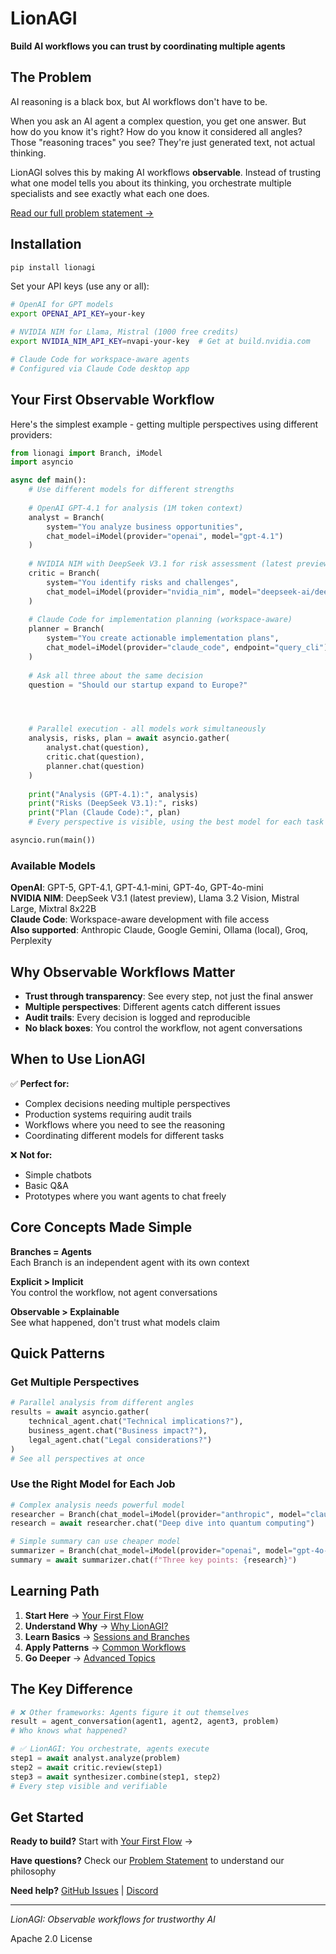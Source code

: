 # LionAGI

**Build AI workflows you can trust by coordinating multiple agents**

## The Problem

AI reasoning is a black box, but AI workflows don't have to be.

When you ask an AI agent a complex question, you get one answer. But how do you know it's right? How do you know it considered all angles? Those "reasoning traces" you see? They're just generated text, not actual thinking.

LionAGI solves this by making AI workflows **observable**. Instead of trusting what one model tells you about its thinking, you orchestrate multiple specialists and see exactly what each one does.

[Read our full problem statement →](problem-statement.md)

## Installation

```bash
pip install lionagi
```

Set your API keys (use any or all):
```bash
# OpenAI for GPT models
export OPENAI_API_KEY=your-key

# NVIDIA NIM for Llama, Mistral (1000 free credits)
export NVIDIA_NIM_API_KEY=nvapi-your-key  # Get at build.nvidia.com

# Claude Code for workspace-aware agents
# Configured via Claude Code desktop app
```

## Your First Observable Workflow

Here's the simplest example - getting multiple perspectives using different providers:

```python
from lionagi import Branch, iModel
import asyncio

async def main():
    # Use different models for different strengths
    
    # OpenAI GPT-4.1 for analysis (1M token context)
    analyst = Branch(
        system="You analyze business opportunities",
        chat_model=iModel(provider="openai", model="gpt-4.1")
    )
    
    # NVIDIA NIM with DeepSeek V3.1 for risk assessment (latest preview model)
    critic = Branch(
        system="You identify risks and challenges",
        chat_model=iModel(provider="nvidia_nim", model="deepseek-ai/deepseek-v3.1")
    )
    
    # Claude Code for implementation planning (workspace-aware)
    planner = Branch(
        system="You create actionable implementation plans",
        chat_model=iModel(provider="claude_code", endpoint="query_cli")
    )
    
    # Ask all three about the same decision
    question = "Should our startup expand to Europe?"




    # Parallel execution - all models work simultaneously
    analysis, risks, plan = await asyncio.gather(
        analyst.chat(question),
        critic.chat(question),
        planner.chat(question)
    )
    
    print("Analysis (GPT-4.1):", analysis)
    print("Risks (DeepSeek V3.1):", risks)
    print("Plan (Claude Code):", plan)
    # Every perspective is visible, using the best model for each task

asyncio.run(main())
```

### Available Models

**OpenAI**: GPT-5, GPT-4.1, GPT-4.1-mini, GPT-4o, GPT-4o-mini  
**NVIDIA NIM**: DeepSeek V3.1 (latest preview), Llama 3.2 Vision, Mistral Large, Mixtral 8x22B  
**Claude Code**: Workspace-aware development with file access  
**Also supported**: Anthropic Claude, Google Gemini, Ollama (local), Groq, Perplexity

## Why Observable Workflows Matter

- **Trust through transparency**: See every step, not just the final answer
- **Multiple perspectives**: Different agents catch different issues
- **Audit trails**: Every decision is logged and reproducible
- **No black boxes**: You control the workflow, not agent conversations

## When to Use LionAGI

✅ **Perfect for:**
- Complex decisions needing multiple perspectives
- Production systems requiring audit trails
- Workflows where you need to see the reasoning
- Coordinating different models for different tasks

❌ **Not for:**
- Simple chatbots
- Basic Q&A
- Prototypes where you want agents to chat freely

## Core Concepts Made Simple

**Branches = Agents**  
Each Branch is an independent agent with its own context

**Explicit > Implicit**  
You control the workflow, not agent conversations

**Observable > Explainable**  
See what happened, don't trust what models claim

## Quick Patterns

### Get Multiple Perspectives
```python
# Parallel analysis from different angles
results = await asyncio.gather(
    technical_agent.chat("Technical implications?"),
    business_agent.chat("Business impact?"),
    legal_agent.chat("Legal considerations?")
)
# See all perspectives at once
```

### Use the Right Model for Each Job
```python
# Complex analysis needs powerful model
researcher = Branch(chat_model=iModel(provider="anthropic", model="claude-3-opus"))
research = await researcher.chat("Deep dive into quantum computing")

# Simple summary can use cheaper model
summarizer = Branch(chat_model=iModel(provider="openai", model="gpt-4o-mini"))
summary = await summarizer.chat(f"Three key points: {research}")
```

## Learning Path

1. **Start Here** → [Your First Flow](quickstart/your-first-flow.md)
2. **Understand Why** → [Why LionAGI?](thinking-in-lionagi/why-lionagi.md)
3. **Learn Basics** → [Sessions and Branches](core-concepts/sessions-and-branches.md)
4. **Apply Patterns** → [Common Workflows](patterns/index.md)
5. **Go Deeper** → [Advanced Topics](advanced/index.md)

## The Key Difference

```python
# ❌ Other frameworks: Agents figure it out themselves
result = agent_conversation(agent1, agent2, agent3, problem)
# Who knows what happened?

# ✅ LionAGI: You orchestrate, agents execute
step1 = await analyst.analyze(problem)
step2 = await critic.review(step1)
step3 = await synthesizer.combine(step1, step2)
# Every step visible and verifiable
```

## Get Started

**Ready to build?** Start with [Your First Flow](quickstart/your-first-flow.md) →

**Have questions?** Check our [Problem Statement](problem-statement.md) to understand our philosophy

**Need help?** [GitHub Issues](https://github.com/lion-agi/lionagi) | [Discord](https://discord.gg/lionagi)

---

*LionAGI: Observable workflows for trustworthy AI*

Apache 2.0 License